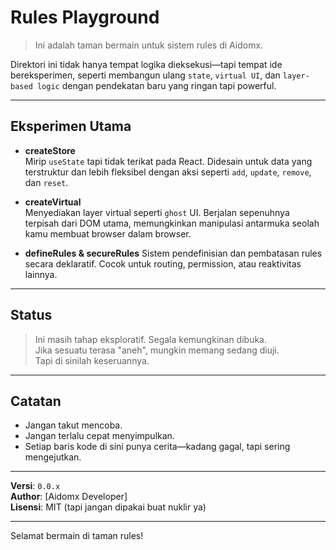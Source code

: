 # Rules Playground

> Ini adalah taman bermain untuk sistem rules di Aidomx.

Direktori ini tidak hanya tempat logika dieksekusi—tapi tempat ide bereksperimen, seperti membangun ulang `state`, `virtual UI`, dan `layer-based logic` dengan pendekatan baru yang ringan tapi powerful.

---

## Eksperimen Utama

- **createStore**  
  Mirip `useState` tapi tidak terikat pada React. Didesain untuk data yang terstruktur dan lebih fleksibel dengan aksi seperti `add`, `update`, `remove`, dan `reset`.

- **createVirtual**  
  Menyediakan layer virtual seperti `ghost` UI. Berjalan sepenuhnya terpisah dari DOM utama, memungkinkan manipulasi antarmuka seolah kamu membuat browser dalam browser.

- **defineRules & secureRules**
  Sistem pendefinisian dan pembatasan rules secara deklaratif. Cocok untuk routing, permission, atau reaktivitas lainnya.

---

## Status

> Ini masih tahap eksploratif. Segala kemungkinan dibuka.  
> Jika sesuatu terasa "aneh", mungkin memang sedang diuji.  
> Tapi di sinilah keseruannya.

---

## Catatan

- Jangan takut mencoba.
- Jangan terlalu cepat menyimpulkan.
- Setiap baris kode di sini punya cerita—kadang gagal, tapi sering mengejutkan.

---

**Versi**: `0.0.x`  
**Author**: [Aidomx Developer]  
**Lisensi**: MIT (tapi jangan dipakai buat nuklir ya)

---

Selamat bermain di taman rules!

